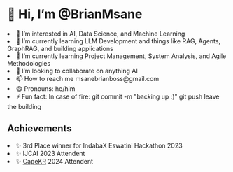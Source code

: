 <h1> 👋 Hi, I’m @BrianMsane </h1>

<li> 👀 I’m interested in AI, Data Science, and Machine Learning
<li> 🌱 I’m currently learning LLM Development and things like RAG, Agents, GraphRAG, and building applications
<li> 🌱 I’m currently learning Project Management, System Analysis, and Agile Methodologies
<li> 💞️ I’m looking to collaborate on anything AI
<li> 📫 How to reach me msanebrianboss@gmail.com
<li> 😄 Pronouns: he/him
<li> ⚡ Fun fact: In case of fire: git commit -m "backing up :)" git push leave the building

  
<h2>Achievements</h2>
<li> ✨ 3rd Place winner for IndabaX Eswatini Hackathon 2023
<li> ✨ IJCAI 2023 Attendent
<li> ✨ <a href=''>CapeKR</a> 2024 Attendent
<!---
BrianMsane/BrianMsane is a ✨ special ✨ repository because its `README.md` (this file) appears on your GitHub profile.
You can click the Preview link to take a look at your changes.
--->
